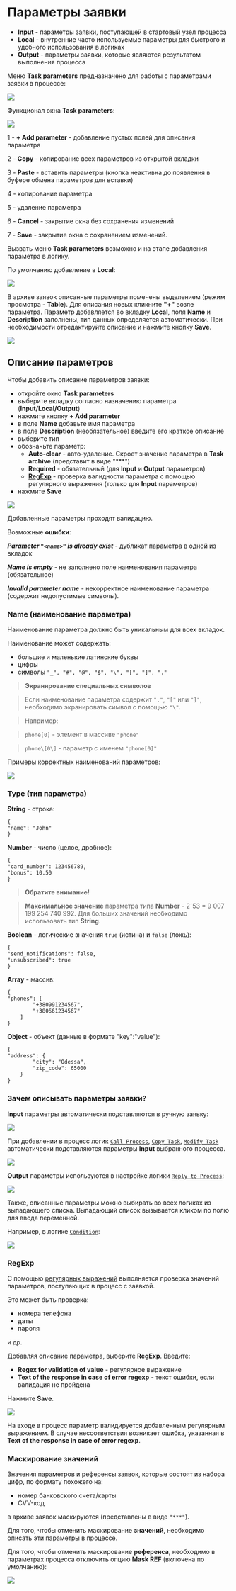 # Параметры заявки
  
* **Input** - параметры заявки, поступающей в стартовый узел процесса
* **Local** - внутренние часто используемые параметры для быстрого и удобного использования в логиках
* **Output** - параметры заявки, которые являются результатом выполнения процесса

Меню **Task parameters** предназначено для работы с параметрами заявки в процессе:

![](../img/tasks/params_bar.png)

Функционал окна **Task parameters**:

![](../img/tasks/params_interface.png)

1 - **+ Add parameter** - добавление пустых полей для описания параметра

2 - **Copy** - копирование всех параметров из открытой вкладки

3 - **Paste** - вставить параметры (кнопка неактивна до появления в буфере обмена параметров для вставки)

4 - копирование параметра

5 - удаление параметра

6 - **Cancel** - закрытие окна без сохранения изменений

7 - **Save** - закрытие окна с сохранением изменений.

Вызвать меню **Task parameters** возможно и на этапе добавления параметра в логику.

По умолчанию добавление в **Local**:

![](../img/tasks/params_add_local.gif)

В архиве заявок описанные параметры помечены выделением (режим просмотра - **Table**).
Для описания новых кликните **"+"** возле параметра. Параметр добавляется во вкладку **Local**, поля **Name** и **Description** заполнены, тип данных определяется автоматически. При необходимости отредактируйте описание и нажмите кнопку **Save**.

![](../img/tasks/params_table_mode.png)

## Описание параметров

Чтобы добавить описание параметров заявки:

* откройте окно **Task parameters**
* выберите вкладку согласно назначению параметра (**Input/Local/Output**)
* нажмите кнопку **+ Add parameter**
* в поле **Name** добавьте имя параметра
* в поле **Description** (необязательное) введите его краткое описание
* выберите тип
* обозначьте параметр:
    * **Auto-clear** - авто-удаление. Скроет значение параметра в **Task archive** (представит в виде "***")
    * **Required** - обязательный (для **Input** и **Output** параметров)
    * [**RegExp**](task_parameters.md#regexp) - проверка валидности параметра с помощью регулярного выражения (только для **Input** параметров)
* нажмите **Save**

![](../img/tasks/params_add_new.gif)

Добавленные параметры проходят валидацию.

Возможные **ошибки**:

***Parameter `"<name>"` is already exist*** - дубликат параметра в одной из вкладок

***Name is empty*** - не заполнено поле наименования параметра (обязательное)

***Invalid parameter name*** - некорректное наименование параметра (содержит недопустимые символы).


### Name (наименование параметра)

Наименование параметра должно быть уникальным для всех вкладок.

Наименование может содержать:
* большие и маленькие латинские буквы
* цифры
* символы  `"_", "#", "@", "$", "\", "[", "]", "."`

> **Экранирование специальных символов**

> Если наименование параметра содержит  `"."`, `"["` или `"]"`, необходимо экранировать символ с помощью `"\"`.

> Например:

> `phone[0]` - элемент в массиве `"phone"`

> `phone\[0\]` - параметр с именем `"phone[0]"`

Примеры корректных наименований параметров:

![](../img/tasks/param_name.png)

### Type (тип параметра)

**String** - строка:
```
{
"name": "John"
}
```

**Number** - число (целое, дробное):
```
{
"card_number": 123456789,
"bonus": 10.50
}
```

> **Обратите внимание!**

> **Максимальное значение** параметра типа **Number** - 2ˆ53 = 9 007 199 254 740 992. Для больших значений необходимо использовать тип **String**.

**Boolean** - логические значения `true` (истина) и `false` (ложь):
```
{
"send_notifications": false,
"unsubscribed": true
}
```

**Array** - массив:
```
{
"phones": [
        "+380991234567",
        "+380661234567"
    ]
}
```

**Object** - объект (данные в формате "key":"value"):
```
{
"address": {
        "city": "Odessa",
        "zip_code": 65000
    }
}
```


### Зачем описывать параметры заявки?

**Input** параметры автоматически подставляются в ручную заявку:

![](../img/tasks/param_add_task.gif)

При добавлении в процесс логик [`Call Process`](https://doc.corezoid.com/ru/interface/nodes/rpc/logic_rpc.html), [`Copy Task`](https://doc.corezoid.com/ru/interface/nodes/copy.html), [`Modify Task`](https://doc.corezoid.com/ru/interface/nodes/logika_modify_task.html) автоматически подставляются параметры **Input** выбранного процесса.

![](../img/tasks/params_input_rpc.gif)

**Оutput** параметры используются в настройке логики [`Reply to Process`](https://doc.corezoid.com/ru/interface/nodes/rpc/logic_rpc_reply.html):

![](../img/tasks/params_output.gif)
  
Также, описанные параметры можно выбирать во всех логиках из выпадающего списка. Выпадающий список вызывается кликом по полю для ввода переменной.

Например, в логике [`Condition`](https://doc.corezoid.com/ru/interface/nodes/if.html):

![](../img/tasks/params_list.gif)

### RegExp
  
С помощью [регулярных выражений](https://ru.wikipedia.org/wiki/%D0%A0%D0%B5%D0%B3%D1%83%D0%BB%D1%8F%D1%80%D0%BD%D1%8B%D0%B5_%D0%B2%D1%8B%D1%80%D0%B0%D0%B6%D0%B5%D0%BD%D0%B8%D1%8F) выполняется проверка значений параметров, поступающих в процесс с заявкой. 

Это может быть проверка:
* номера телефона
* даты
* пароля

и др.

Добавляя описание параметра, выберите **RegExp**.
Введите:
* **Regex for validation of value** - регулярное выражение
* **Text of the response in case of error regexp** - текст ошибки, если валидация не пройдена

Нажмите **Save**.
  
![](../img/tasks/params_reg_exp.gif)
  
На входе в процесс параметр валидируется добавленным регулярным выражением. В случае несоответствия возникает ошибка, указанная в **Text of the response in case of error regexp**.

### Маскирование значений

Значения параметров и референсы заявок, которые состоят из набора цифр, по формату похожего на:
- номер банковского счета/карты
- CVV-код

в архиве заявок маскируются (представлены в виде `"***"`).

Для того, чтобы отменить маскирование **значений**, необходимо описать эти параметры в процессе.

Для того, чтобы отменить маскирование **референса**, необходимо в параметрах процесса отключить опцию **Mask REF** (включена по умолчанию):

![](../img/tasks/params_mask_ref.png)